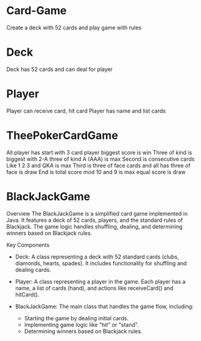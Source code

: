 # Card-Game
Create a deck with 52 cards and play game with rules 
# Deck
Deck has 52 cards and can deal for player
# Player
Player can receive card, hit card
Player has name and list cards
# TheePokerCardGame
All player has start with 3 card player biggest score is win
Three of kind is biggest with 2-A three of kind A (AAA) is max
Second is consecutive cards Like 1 2 3 and QKA is max
Third is three of face cards and all has three of face is draw
End is total score mod 10 and 9 is max equal score is draw
# BlackJackGame
Overview
The BlackJackGame is a simplified card game implemented in Java. It features a deck of 52 cards, players, and the standard rules of Blackjack. The game logic handles shuffling, dealing, and determining winners based on Blackjack rules.

Key Components

  - Deck: A class representing a deck with 52 standard cards (clubs, diamonds, hearts, spades). It includes functionality for shuffling and dealing cards.

  - Player: A class representing a player in the game. Each player has a name, a list of cards (hand), and actions like receiveCard() and hitCard().

  - BlackJackGame: The main class that handles the game flow, including:

      * Starting the game by dealing initial cards.
      * Implementing game logic like "hit" or "stand".
      * Determining winners based on Blackjack rules.

